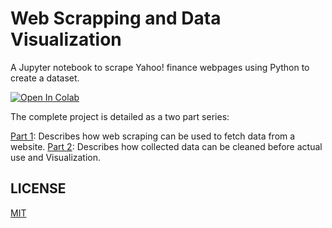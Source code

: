 # Web Scrapping and Data Visualization

A Jupyter notebook to scrape Yahoo! finance webpages using Python to create a dataset.

[![Open In Colab](https://colab.research.google.com/assets/colab-badge.svg)](https://drive.google.com/drive/folders/15T0cu-zTmyJlRYvYixaxSB4HTccyFsdg?usp=sharing)

The complete project is detailed as a two part series:

[Part 1](https://github.com/Rahul-404/Web_Scrapping_and_Data_Visualisation/tree/main/1.%20Scraping%20financial%20data%20on%20Yahoo!%20Finance): Describes how web scraping can be used to fetch data from a website.
[Part 2](https://github.com/Rahul-404/Web_Scrapping_and_Data_Visualisation/tree/main/2.%20Visualization%20using%20interactive%20charts): Describes how collected data can be cleaned before actual use and Visualization.


## LICENSE
[MIT](https://github.com/Rahul-404/Web_Scrapping_and_Data_Visualisation/blob/main/LICENSE)
